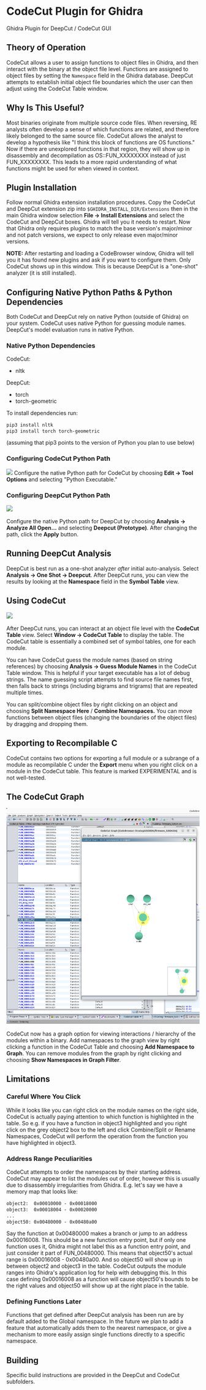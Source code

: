 # CodeCut Plugin for Ghidra
Ghidra Plugin for DeepCut / CodeCut GUI

## Theory of Operation
CodeCut allows a user to assign functions to object files in Ghidra, and then interact with the binary at the object file level.  Functions are assigned to object files by setting the `Namespace` field in the Ghidra database.  DeepCut attempts to establish initial object file boundaries which the user can then adjust using the CodeCut Table window.

## Why Is This Useful?
Most binaries originate from multiple source code files.  When reversing, RE analysts often develop a sense of which functions are related, and therefore likely belonged to the same source file.  CodeCut allows the analyst to develop a hypothesis like "I think this block of functions are OS functions." Now if there are unexplored functions in that region, they will show up in disassembly and decompilation as OS::FUN_XXXXXXXX instead of just FUN_XXXXXXXX.  This leads to a more rapid understanding of what functions might be used for when viewed in context.

## Plugin Installation
Follow normal Ghidra extension installation procedures.  Copy the CodeCut and DeepCut extension zip into `$GHIDRA_INSTALL_DIR/Extensions` then in the main Ghidra window selection **File -> Install Extensions** and select the CodeCut and DeepCut boxes.  Ghidra will tell you it needs to restart.  Now that Ghidra only requires plugins to match the base version's major/minor and not patch versions, we expect to only release even major/minor versions.

**NOTE:** After restarting and loading a CodeBrowser window, Ghidra will tell you it has found new plugins and ask if you want to configure them.  Only CodeCut shows up in this window.  This is because DeepCut is a "one-shot" analyzer (it is still installed).

## Configuring Native Python Paths & Python Dependencies
Both CodeCut and DeepCut rely on native Python (outside of Ghidra) on your system.  CodeCut uses native Python for guessing module names.  DeepCut's model evaluation runs in native Python.  

### Native Python Dependencies
CodeCut: 
- nltk

DeepCut: 
- torch
- torch-geometric

To install dependencies run:

```
pip3 install nltk
pip3 install torch torch-geometric
```

(assuming that pip3 points to the version of Python you plan to use below)

### Configuring CodeCut Python Path
![](img/codecut-config.png)
Configure the native Python path for CodeCut by choosing **Edit -> Tool Options** and selecting "Python Executable."

### Configuring DeepCut Python Path
![](img/deepcut-config.png)

Configure the native Python path for DeepCut by choosing **Analysis -> Analyze All Open...** and selecting **Deepcut (Prototype)**.  After changing the path, click the **Apply** button.

## Running DeepCut Analysis
DeepCut is best run as a one-shot analyzer *after* initial auto-analysis.  Select **Analysis -> One Shot -> Deepcut**.  After DeepCut runs, you can view the results by looking at the **Namespace** field in the **Symbol Table** view.

## Using CodeCut
![](img/codecut-run.png)

After DeepCut runs, you can interact at an object file level with the **CodeCut Table** view.  Select **Window -> CodeCut Table** to display the table.  The CodeCut table is essentially a combined set of symbol tables, one for each module. 

You can have CodeCut guess the module names (based on string references) by choosing **Analysis -> Guess Module Names** in the CodeCut Table window.  This is helpful if your target executable has a lot of debug strings.  The name guessing script attempts to find source file names first, then falls back to strings (including bigrams and trigrams) that are repeated multiple times.

You can split/combine object files by right clicking on an object and choosing **Split Namespace Here** / **Combine Namespaces.**  You can move functions between object files (changing the boundaries of the object files) by dragging and dropping them.

## Exporting to Recompilable C

CodeCut contains two options for exporting a full module or a subrange of a module as recompilable C under the **Export** menu when you right click on a module in the CodeCut table.  This feature is marked EXPERIMENTAL and is not well-tested.

## The CodeCut Graph
![](img/graph-pic.png)

CodeCut now has a graph option for viewing interactions / hierarchy of the modules within a binary.  Add namespaces to the graph view by right clicking a function in the CodeCut Table and choosing **Add Namespace to Graph**.  You can remove modules from the graph by right clicking and choosing **Show Namespaces in Graph Filter**.

## Limitations

### Careful Where You Click
While it looks like you can right click on the module names on the right side, CodeCut is actually paying attention to which function is highlighted in the table.  So e.g. if you have a function in object3 highlighted and you right click on the grey object2 box to the left and click Combine/Split or Rename Namespaces, CodeCut will perform the operation from the function you have highlighted in object3.

### Address Range Peculiarities
CodeCut attempts to order the namespaces by their starting address.  CodeCut may appear to list the modules out of order, however this is usually due to disassembly irregularities from Ghidra.  E.g. let's say we have a memory map that looks like:

```
object2:  0x00010000 - 0x00018000
object3:  0x00018004 - 0x00020000
...
object50: 0x00480000 - 0x00480a00
```

Say the function at 0x00480000 makes a branch or jump to an address 0x00016008.  This should be a new function entry point, but if only one function uses it, Ghidra might not label this as a function entry point, and just consider it part of FUN_00480000.  This means that object50's actual range is 0x00016008 - 0x00480a00.  And so object50 will show up in between object2 and object3 in the table.  CodeCut outputs the module ranges into Ghidra's application log for help with debugging this.  In this case defining 0x00016008 as a function will cause object50's bounds to be the right values and object50 will show up at the right place in the table.

### Defining Functions Later
Functions that get defined after DeepCut analysis has been run are by default added to the Global namespace.  In the future we plan to add a feature that automatically adds them to the nearest namespace, or give a mechanism to more easily assign single functions directly to a specific namespace.

## Building
Specific build instructions are provided in the DeepCut and CodeCut subfolders.
